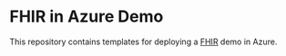 # FHIR in Azure Demo

This repository contains templates for deploying a [FHIR](https://hl7.org/fhir) demo in Azure. 

